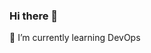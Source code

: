 ### Hi there 👋
🌱 I’m currently learning DevOps

<!--
**Rizal-I/Rizal-I** is a ✨ _special_ ✨ repository because its `README.md` (this file) appears on your GitHub profile.
